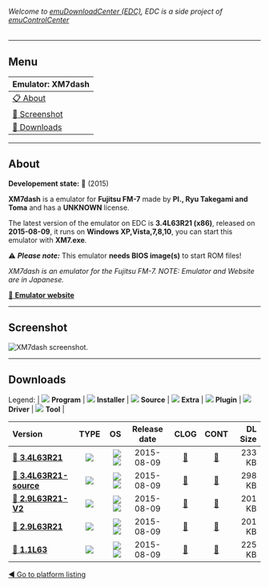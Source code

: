 ###### Welcome to [emuDownloadCenter (EDC)](https://github.com/PhoenixInteractiveNL/emuDownloadCenter/wiki/), EDC is a side project of [emuControlCenter](https://github.com/PhoenixInteractiveNL/emuControlCenter/wiki/)
***
## Menu
| **Emulator: XM7dash** |
|:---------|
| [:clipboard: About](#about) |
| [:sunrise: Screenshot](#screenshot) |
| [:floppy_disk: Downloads](#downloads) |
***
## About
**Developement state:** :large_blue_circle: (2015)

**XM7dash** is a emulator for **Fujitsu FM-7** made by **PI., Ryu Takegami and Toma** and has a **UNKNOWN** license.

The latest version of the emulator on EDC is **3.4L63R21 (x86)**, released on **2015-08-09**, it runs on **Windows XP,Vista,7,8,10**, you can start this emulator with **XM7.exe**.

:warning: _**Please note:**_ This emulator **needs BIOS image(s)** to start ROM files!

_XM7dash is an emulator for the Fujitsu FM-7. NOTE: Emulator and Website are in Japanese._

[:link: **Emulator website**](http://tomatoma.s54.xrea.com/)
***
## Screenshot
![](https://raw.githubusercontent.com/PhoenixInteractiveNL/emuDownloadCenter/master/hooks/xm7dash/emulator_screen_01.jpg "XM7dash screenshot.")
***
## Downloads
Legend: | 
![](https://raw.githubusercontent.com/wiki/PhoenixInteractiveNL/emuDownloadCenter/images_misc/icon_program_24.png) **Program** | 
![](https://raw.githubusercontent.com/wiki/PhoenixInteractiveNL/emuDownloadCenter/images_misc/icon_installer_24.png) **Installer** | 
![](https://raw.githubusercontent.com/wiki/PhoenixInteractiveNL/emuDownloadCenter/images_misc/icon_source_code_24.png) **Source** | 
![](https://raw.githubusercontent.com/wiki/PhoenixInteractiveNL/emuDownloadCenter/images_misc/icon_extra_24.png) **Extra** | 
![](https://raw.githubusercontent.com/wiki/PhoenixInteractiveNL/emuDownloadCenter/images_misc/icon_plugin_24.png) **Plugin** | 
![](https://raw.githubusercontent.com/wiki/PhoenixInteractiveNL/emuDownloadCenter/images_misc/icon_driver_24.png) **Driver** | 
![](https://raw.githubusercontent.com/wiki/PhoenixInteractiveNL/emuDownloadCenter/images_misc/icon_tool_24.png) **Tool** | 
 
| Version | TYPE | OS | Release date | CLOG | CONT | DL Size |
|:--------|:----:|---:|:------------:|:----:|:----:|--------:|
| [:floppy_disk: **3.4L63R21**](https://github.com/PhoenixInteractiveNL/edc-repo0003/raw/master/fm7dash/3.4L63R21.7z) | ![](https://raw.githubusercontent.com/wiki/PhoenixInteractiveNL/emuDownloadCenter/images_misc/icon_program_24.png) | ![](https://raw.githubusercontent.com/wiki/PhoenixInteractiveNL/emuDownloadCenter/images_misc/logo_windows_24.png)![](https://raw.githubusercontent.com/wiki/PhoenixInteractiveNL/emuDownloadCenter/images_misc/icon_32-bit_24.png) | 2015-08-09 | [:page_facing_up:](https://github.com/PhoenixInteractiveNL/edc-repo0003/blob/master/xm7dash/3.4L63R21_changelog.txt) | [:mag_right:](https://github.com/PhoenixInteractiveNL/edc-repo0003/blob/master/xm7dash/3.4L63R21_contents.txt) | 233 KB |
| [:floppy_disk: **3.4L63R21-source**](https://github.com/PhoenixInteractiveNL/edc-repo0003/raw/master/fm7dash/3.4L63R21-source.7z) | ![](https://raw.githubusercontent.com/wiki/PhoenixInteractiveNL/emuDownloadCenter/images_misc/icon_source_code_24.png) | ![](https://raw.githubusercontent.com/wiki/PhoenixInteractiveNL/emuDownloadCenter/images_misc/logo_windows_24.png)![](https://raw.githubusercontent.com/wiki/PhoenixInteractiveNL/emuDownloadCenter/images_misc/icon_32-bit_24.png) | 2015-08-09 | [:page_facing_up:](https://github.com/PhoenixInteractiveNL/edc-repo0003/blob/master/xm7dash/3.4L63R21-source_changelog.txt) | [:mag_right:](https://github.com/PhoenixInteractiveNL/edc-repo0003/blob/master/xm7dash/3.4L63R21-source_contents.txt) | 298 KB |
| [:floppy_disk: **2.9L63R21-V2**](https://github.com/PhoenixInteractiveNL/edc-repo0003/raw/master/fm7dash/2.9L63R21-V2.7z) | ![](https://raw.githubusercontent.com/wiki/PhoenixInteractiveNL/emuDownloadCenter/images_misc/icon_program_24.png) | ![](https://raw.githubusercontent.com/wiki/PhoenixInteractiveNL/emuDownloadCenter/images_misc/logo_windows_24.png)![](https://raw.githubusercontent.com/wiki/PhoenixInteractiveNL/emuDownloadCenter/images_misc/icon_32-bit_24.png) | 2015-08-09 | [:page_facing_up:](https://github.com/PhoenixInteractiveNL/edc-repo0003/blob/master/xm7dash/2.9L63R21-V2_changelog.txt) | [:mag_right:](https://github.com/PhoenixInteractiveNL/edc-repo0003/blob/master/xm7dash/2.9L63R21-V2_contents.txt) | 201 KB |
| [:floppy_disk: **2.9L63R21**](https://github.com/PhoenixInteractiveNL/edc-repo0003/raw/master/fm7dash/2.9L63R21.7z) | ![](https://raw.githubusercontent.com/wiki/PhoenixInteractiveNL/emuDownloadCenter/images_misc/icon_program_24.png) | ![](https://raw.githubusercontent.com/wiki/PhoenixInteractiveNL/emuDownloadCenter/images_misc/logo_windows_24.png)![](https://raw.githubusercontent.com/wiki/PhoenixInteractiveNL/emuDownloadCenter/images_misc/icon_32-bit_24.png) | 2015-08-09 | [:page_facing_up:](https://github.com/PhoenixInteractiveNL/edc-repo0003/blob/master/xm7dash/2.9L63R21_changelog.txt) | [:mag_right:](https://github.com/PhoenixInteractiveNL/edc-repo0003/blob/master/xm7dash/2.9L63R21_contents.txt) | 201 KB |
| [:floppy_disk: **1.1L63**](https://github.com/PhoenixInteractiveNL/edc-repo0003/raw/master/fm7dash/1.1L63.7z) | ![](https://raw.githubusercontent.com/wiki/PhoenixInteractiveNL/emuDownloadCenter/images_misc/icon_program_24.png) | ![](https://raw.githubusercontent.com/wiki/PhoenixInteractiveNL/emuDownloadCenter/images_misc/logo_windows_24.png)![](https://raw.githubusercontent.com/wiki/PhoenixInteractiveNL/emuDownloadCenter/images_misc/icon_32-bit_24.png) | 2015-08-09 | [:page_facing_up:](https://github.com/PhoenixInteractiveNL/edc-repo0003/blob/master/xm7dash/1.1L63_changelog.txt) | [:mag_right:](https://github.com/PhoenixInteractiveNL/edc-repo0003/blob/master/xm7dash/1.1L63_contents.txt) | 225 KB |

[:arrow_backward: Go to platform listing](https://github.com/PhoenixInteractiveNL/emuDownloadCenter/wiki/EDC-Platform-List)
